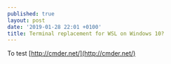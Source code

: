 ```yaml
---
published: true
layout: post
date: '2019-01-28 22:01 +0100'
title: Terminal replacement for WSL on Windows 10?
---
```

To test [http://cmder.net/](http://cmder.net/)

